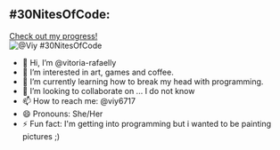 ## #30NitesOfCode:
  [Check out my progress!](https://www.codedex.io/@Viy/30-nites-of-code)  
  ![@Viy #30NitesOfCode](https://www.codedex.io/api/petStatus?user=Viy)

- 👋 Hi, I’m @vitoria-rafaelly
- 👀 I’m interested in art, games and coffee.
- 🌱 I’m currently learning how to break my head with programming.
- 💞️ I’m looking to collaborate on ... I do not know
- 📫 How to reach me: @viy6717
- 😄 Pronouns: She/Her
- ⚡ Fun fact: I'm getting into programming but i wanted to be painting pictures ;)

<!---
vitoria-rafaelly/vitoria-rafaelly is a ✨ special ✨ repository because its `README.md` (this file) appears on your GitHub profile.
You can click the Preview link to take a look at your changes.
--->
